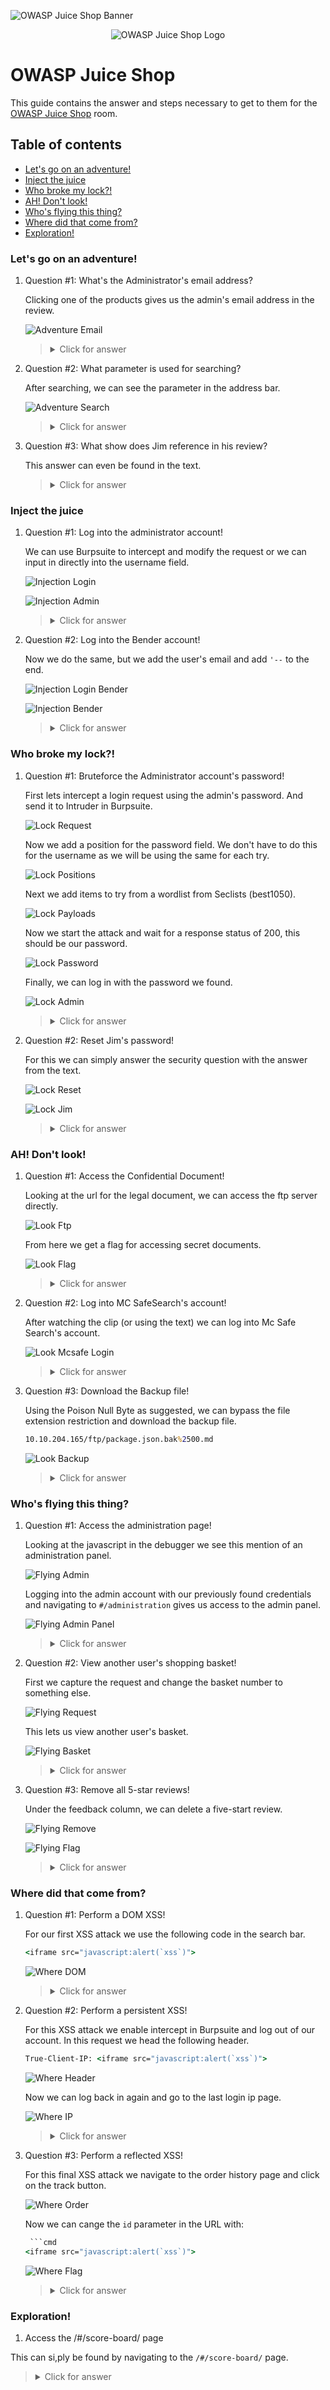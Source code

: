 ![OWASP Juice Shop Banner](https://i.imgur.com/JaX5W2u.png)

<p align="center">
   <img src="https://github.com/Kevinovitz/TryHackMe_Writeups/raw/main/owaspjuiceshop/OWASP_Juice_Shop_Cover.png" alt="OWASP Juice Shop Logo">
</p>

# OWASP Juice Shop

This guide contains the answer and steps necessary to get to them for the [OWASP Juice Shop](https://tryhackme.com/room/owaspjuiceshop) room.

## Table of contents

- [Let's go on an adventure!](#lets-go-on-an-adventure)
- [Inject the juice](#inject-the-juice)
- [Who broke my lock?!](#who-broke-my-lock)
- [AH! Don't look!](#ah-dont-look)
- [Who's flying this thing?](#whos-flying-this-thing)
- [Where did that come from?](#where-did-that-come-from)
- [Exploration! ](#exploration)

### Let's go on an adventure!

1. Question #1: What's the Administrator's email address?

   Clicking one of the products gives us the admin's email address in the review.

   ![Adventure Email](https://github.com/Kevinovitz/TryHackMe_Writeups/raw/main/owaspjuiceshop/OWASP_Juice_Shop_Adventure_Email.png)

   ><details><summary>Click for answer</summary>admin@juice-sh.op</details>

2. Question #2: What parameter is used for searching?

   After searching, we can see the parameter in the address bar.

   ![Adventure Search](https://github.com/Kevinovitz/TryHackMe_Writeups/raw/main/owaspjuiceshop/OWASP_Juice_Shop_Adventure_Search.png)

   ><details><summary>Click for answer</summary>q</details>

3. Question #3: What show does Jim reference in his review? 

   This answer can even be found in the text.

   ><details><summary>Click for answer</summary>Star Trek</details>

### Inject the juice

1. Question #1: Log into the administrator account!

   We can use Burpsuite to intercept and modify the request or we can input in directly into the username field.

   ![Injection Login](https://github.com/Kevinovitz/TryHackMe_Writeups/raw/main/owaspjuiceshop/OWASP_Juice_Shop_Injection_Login.png)

   ![Injection Admin](https://github.com/Kevinovitz/TryHackMe_Writeups/raw/main/owaspjuiceshop/OWASP_Juice_Shop_Injection_Admin.png)

   ><details><summary>Click for answer</summary>32a5e0f21372bcc1000a6088b93b458e41f0e02a</details>

3. Question #2: Log into the Bender account!

   Now we do the same, but we add the user's email and add `'--` to the end.

   ![Injection Login Bender](https://github.com/Kevinovitz/TryHackMe_Writeups/raw/main/owaspjuiceshop/OWASP_Juice_Shop_Injection_Login_Bender.png)

   ![Injection Bender](https://github.com/Kevinovitz/TryHackMe_Writeups/raw/main/owaspjuiceshop/OWASP_Juice_Shop_Injection_Bender.png)

   ><details><summary>Click for answer</summary>fb364762a3c102b2db932069c0e6b78e738d4066</details>

### Who broke my lock?!

1. Question #1: Bruteforce the Administrator account's password!

   First lets intercept a login request using the admin's password. And send it to Intruder in Burpsuite.

   ![Lock Request](https://github.com/Kevinovitz/TryHackMe_Writeups/raw/main/owaspjuiceshop/OWASP_Juice_Shop_Lock_Request.png)

   Now we add a position for the password field. We don't have to do this for the username as we will be using the same for each try.

   ![Lock Positions](https://github.com/Kevinovitz/TryHackMe_Writeups/raw/main/owaspjuiceshop/OWASP_Juice_Shop_Lock_Positions.png)

   Next we add items to try from a wordlist from Seclists (best1050).

   ![Lock Payloads](https://github.com/Kevinovitz/TryHackMe_Writeups/raw/main/owaspjuiceshop/OWASP_Juice_Shop_Lock_Payloads.png)

   Now we start the attack and wait for a response status of 200, this should be our password.

   ![Lock Password](https://github.com/Kevinovitz/TryHackMe_Writeups/raw/main/owaspjuiceshop/OWASP_Juice_Shop_Lock_Password.png)

   Finally, we can log in with the password we found.

   ![Lock Admin](https://github.com/Kevinovitz/TryHackMe_Writeups/raw/main/owaspjuiceshop/OWASP_Juice_Shop_Lock_Admin.png)   

   ><details><summary>Click for answer</summary>c2110d06dc6f81c67cd8099ff0ba601241f1ac0e</details>

3. Question #2: Reset Jim's password!

   For this we can simply answer the security question with the answer from the text.

   ![Lock Reset](https://github.com/Kevinovitz/TryHackMe_Writeups/raw/main/owaspjuiceshop/OWASP_Juice_Shop_Lock_Reset.png)

   ![Lock Jim](https://github.com/Kevinovitz/TryHackMe_Writeups/raw/main/owaspjuiceshop/OWASP_Juice_Shop_Lock_Jim.png)

   ><details><summary>Click for answer</summary>094fbc9b48e525150ba97d05b942bbf114987257</details>

### AH! Don't look!

1. Question #1: Access the Confidential Document!

   Looking at the url for the legal document, we can access the ftp server directly.

   ![Look Ftp](https://github.com/Kevinovitz/TryHackMe_Writeups/raw/main/owaspjuiceshop/OWASP_Juice_Shop_Look_Ftp.png)
   
   From here we get a flag for accessing secret documents.

   ![Look Flag](https://github.com/Kevinovitz/TryHackMe_Writeups/raw/main/owaspjuiceshop/OWASP_Juice_Shop_Look_Flag.png)
   
   ><details><summary>Click for answer</summary>edf9281222395a1c5fee9b89e32175f1ccf50c5b</details>

3. Question #2: Log into MC SafeSearch's account!

   After watching the clip (or using the text) we can log into Mc Safe Search's account.

   ![Look Mcsafe Login](https://github.com/Kevinovitz/TryHackMe_Writeups/raw/main/owaspjuiceshop/OWASP_Juice_Shop_Look_Mcsafe_Login.png)

   ><details><summary>Click for answer</summary>66bdcffad9e698fd534003fbb3cc7e2b7b55d7f0</details>

5. Question #3: Download the Backup file!

   Using the Poison Null Byte as suggested, we can bypass the file extension restriction and download the backup file.

   ```cmd
   10.10.204.165/ftp/package.json.bak%2500.md
   ```

   ![Look Backup](https://github.com/Kevinovitz/TryHackMe_Writeups/raw/main/owaspjuiceshop/OWASP_Juice_Shop_Look_Backup.png)

   ><details><summary>Click for answer</summary>bfc1e6b4a16579e85e06fee4c36ff8c02fb13795</details>

### Who's flying this thing?

1. Question #1: Access the administration page!

   Looking at the javascript in the debugger we see this mention of an administration panel.
   
   ![Flying Admin](https://github.com/Kevinovitz/TryHackMe_Writeups/raw/main/owaspjuiceshop/OWASP_Juice_Shop_Flying_Admin.png)

   Logging into the admin account with our previously found credentials and navigating to `#/administration` gives us access to the admin panel.
   
   ![Flying Admin Panel](https://github.com/Kevinovitz/TryHackMe_Writeups/raw/main/owaspjuiceshop/OWASP_Juice_Shop_Flying_Admin_Panel.png)
   
   ><details><summary>Click for answer</summary>946a799363226a24822008503f5d1324536629a0</details>

3. Question #2: View another user's shopping basket!

   First we capture the request and change the basket number to something else.

   ![Flying Request](https://github.com/Kevinovitz/TryHackMe_Writeups/raw/main/owaspjuiceshop/OWASP_Juice_Shop_Flying_Request.png)

   This lets us view another user's basket.
   
   ![Flying Basket](https://github.com/Kevinovitz/TryHackMe_Writeups/raw/main/owaspjuiceshop/OWASP_Juice_Shop_Flying_Basket.png)

   ><details><summary>Click for answer</summary>41b997a36cc33fbe4f0ba018474e19ae5ce52121</details>

5. Question #3: Remove all 5-star reviews!

   Under the feedback column, we can delete a five-start review.

   ![Flying Remove](https://github.com/Kevinovitz/TryHackMe_Writeups/raw/main/owaspjuiceshop/OWASP_Juice_Shop_Flying_Remove.png)

   ![Flying Flag](https://github.com/Kevinovitz/TryHackMe_Writeups/raw/main/owaspjuiceshop/OWASP_Juice_Shop_Flying_Flag.png)
   
   ><details><summary>Click for answer</summary>50c97bcce0b895e446d61c83a21df371ac2266ef</details>

### Where did that come from?

1. Question #1: Perform a DOM XSS!

   For our first XSS attack we use the following code in the search bar.

   ```cmd
   <iframe src="javascript:alert(`xss`)"> 
   ```

   ![Where DOM](https://github.com/Kevinovitz/TryHackMe_Writeups/raw/main/owaspjuiceshop/OWASP_Juice_Shop_Where_DOM.png)

   ><details><summary>Click for answer</summary>9aaf4bbea5c30d00a1f5bbcfce4db6d4b0efe0bf</details>

3. Question #2: Perform a persistent XSS!

   For this XSS attack we enable intercept in Burpsuite and log out of our account. In this request we head the following header.

   ```cmd
   True-Client-IP: <iframe src="javascript:alert(`xss`)">
   ```

   ![Where Header](https://github.com/Kevinovitz/TryHackMe_Writeups/raw/main/owaspjuiceshop/OWASP_Juice_Shop_Where_Header.png)

   Now we can log back in again and go to the last login ip page.

   ![Where IP](https://github.com/Kevinovitz/TryHackMe_Writeups/raw/main/owaspjuiceshop/OWASP_Juice_Shop_Where_IP.png)

   ><details><summary>Click for answer</summary>149aa8ce13d7a4a8a931472308e269c94dc5f156</details>

5. Question #3: Perform a reflected XSS!

   For this final XSS attack we navigate to the order history page and click on the track button.

   ![Where Order](https://github.com/Kevinovitz/TryHackMe_Writeups/raw/main/owaspjuiceshop/OWASP_Juice_Shop_Where_Order.png)

   Now we can cange the `id` parameter in the URL with:

   ```cmd
    ```cmd
   <iframe src="javascript:alert(`xss`)"> 
   ```

   ![Where Flag](https://github.com/Kevinovitz/TryHackMe_Writeups/raw/main/owaspjuiceshop/OWASP_Juice_Shop_Where_Flag.png)

   ><details><summary>Click for answer</summary>23cefee1527bde039295b2616eeb29e1edc660a0</details>

### Exploration! 

1.  Access the /#/score-board/ page 

   This can si,ply be found by navigating to the `/#/score-board/` page.

   ><details><summary>Click for answer</summary>7efd3174f9dd5baa03a7882027f2824d2f72d86e</details>
